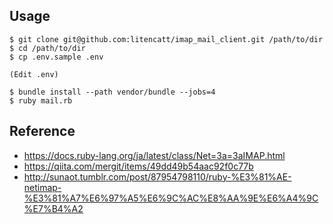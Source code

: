 ## Usage
```
$ git clone git@github.com:litencatt/imap_mail_client.git /path/to/dir
$ cd /path/to/dir
$ cp .env.sample .env

(Edit .env)

$ bundle install --path vendor/bundle --jobs=4
$ ruby mail.rb
```

## Reference
- https://docs.ruby-lang.org/ja/latest/class/Net=3a=3aIMAP.html
- https://qiita.com/mergit/items/49dd49b54aac92f0c77b
- http://sunaot.tumblr.com/post/87954798110/ruby-%E3%81%AE-netimap-%E3%81%A7%E6%97%A5%E6%9C%AC%E8%AA%9E%E6%A4%9C%E7%B4%A2
